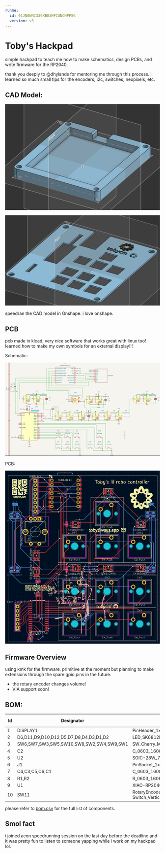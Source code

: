 ```yaml
---
runme:
  id: 01JN0WNC339XBG3HPCGNCHPFSG
  version: v3
---
```


# Toby's Hackpad

simple hackpad to teach me how to make schematics, design PCBs, and write firmware for the RP2040.

thank you deeply to @dhylands for mentoring me through this process. i learned so much small tips for the encoders, i2c, switches, neopixels, etc.

## CAD Model:

![case](./assets/case.png)

![case top cover](./assets/top.png)

speedran the CAD model in Onshape. i love onshape.

## PCB

pcb made in kicad, very nice software that works great with linux too! learned how to make my own symbols for an external display!!!

Schematic:

![schematic](./assets/schematic.png)

PCB:

![pcb!](./assets/pcb.png)

## Firmware Overview

using kmk for the firmware. primitive at the moment but planning to make extensions through the spare gpio pins in the future.

- the rotary encoder changes volume!
- VIA support soon!

## BOM:

| Id  | Designator                                      | Footprint                                           | Quantity | Designation          | Supplier and ref |
|-----|------------------------------------------------|-----------------------------------------------------|----------|----------------------|------------------|
| 1   | DISPLAY1                                      | PinHeader_1x08_P2.54mm_Vertical                    | 1        | ~                    |                  |
| 2   | D6,D11,D9,D10,D12,D5,D7,D8,D4,D3,D1,D2       | LED_SK6812MINI_PLCC4_3.5x3.5mm_P1.75mm             | 12       | SK6812MINI           |                  |
| 3   | SW6,SW7,SW3,SW5,SW10,SW8,SW2,SW4,SW9,SW1     | SW_Cherry_MX_1.00u_PCB                             | 10       | SW_Push              |                  |
| 4   | C2                                           | C_0603_1608Metric_Pad1.08x0.95mm_HandSolder        | 1        | 100nF                |                  |
| 5   | U2                                           | SOIC-28W_7.5x17.9mm_P1.27mm                        | 1        | MCP23017_SO          |                  |
| 6   | J1                                           | PinSocket_1x06_P2.54mm_Vertical                    | 1        | Conn_01x06_Pin       |                  |
| 7   | C4,C3,C5,C6,C1                               | C_0603_1608Metric_Pad1.08x0.95mm_HandSolder        | 5        | 1uF                  |                  |
| 8   | R1,R2                                        | R_0603_1608Metric_Pad0.98x0.95mm_HandSolder        | 2        | 4.7K                 |                  |
| 9   | U1                                           | XIAO-RP2040-DIP                                    | 1        | XIAO-RP2040-DIP      |                  |
| 10  | SW11                                         | RotaryEncoder_Alps_EC11E-Switch_Vertical_H20mm_CircularMountingHoles | 1 | RotaryEncoder_Switch | |

please refer to [bom.csv](./bom.csv) for the full list of components.

## Smol fact

i joined acon speedrunning session on the last day before the deadline and it was pretty fun to listen to someone yapping while i work on my hackpad lol.

